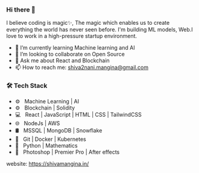### Hi there 👋


I believe coding is magic✨, The magic which enables us to create everything the world has never seen before.
I'm building ML models, Web.I love to work in a high-pressure startup environment.
 
- 🌱 I’m currently learning Machine learning and AI
- 👯 I’m looking to collaborate on Open Source
- 💬 Ask me about React and Blockchain
- 📫 How to reach me: shiva2nani.mangina@gmail.com


<h3>🛠 Tech Stack</h3>


- ⚙️ &nbsp; Machine Learning | AI
- ⚙️ &nbsp; Blockchain | Solidity
- 💻 &nbsp; React | JavaScript | HTML | CSS | TailwindCSS
- 🌐 &nbsp; NodeJs | AWS 
- 🛢 &nbsp; MSSQL | MongoDB | Snowflake 
- 🔧 &nbsp; Git | Docker | Kubernetes
- 🔧 &nbsp; Python | Mathematics
- 🔧 &nbsp; Photoshop | Premier Pro | After effects


website: https://shivamangina.in/

